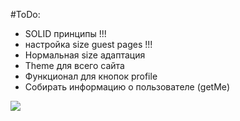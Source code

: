#ToDo:
- SOLID принципы !!!
- настройка size guest pages !!!
- Нормальная size адаптация
- Theme для всего сайта
- Функционал для кнопок profile
- Собирать информацию о пользователе (getMe)


<img src="https://i.imgur.com/HyaMq9D.jpg"/>

